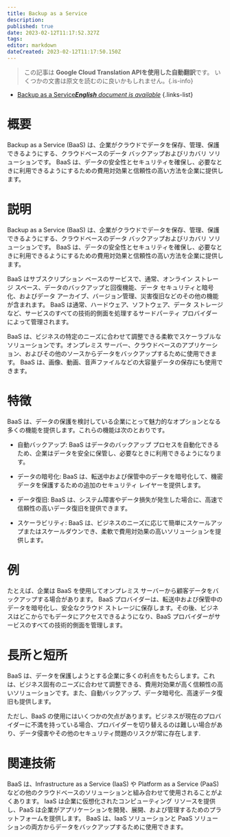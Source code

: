```yaml
---
title: Backup as a Service
description: 
published: true
date: 2023-02-12T11:17:52.327Z
tags: 
editor: markdown
dateCreated: 2023-02-12T11:17:50.150Z
---
```


> この記事は **Google Cloud Translation APIを使用した自動翻訳**です。
いくつかの文書は原文を読むのに良いかもしれません。{.is-info}



- [Backup as a Service***English** document is available*](/en/Knowledge-base/Dictionary/backup-as-a-service)
{.links-list}


# 概要
Backup as a Service (BaaS) は、企業がクラウドでデータを保存、管理、保護できるようにする、クラウドベースのデータ バックアップおよびリカバリ ソリューションです。 BaaS は、データの安全性とセキュリティを確保し、必要なときに利用できるようにするための費用対効果と信頼性の高い方法を企業に提供します。

# 説明
Backup as a Service (BaaS) は、企業がクラウドでデータを保存、管理、保護できるようにする、クラウドベースのデータ バックアップおよびリカバリ ソリューションです。 BaaS は、データの安全性とセキュリティを確保し、必要なときに利用できるようにするための費用対効果と信頼性の高い方法を企業に提供します。

BaaS はサブスクリプション ベースのサービスで、通常、オンライン ストレージ スペース、データのバックアップと回復機能、データ セキュリティと暗号化、およびデータ アーカイブ、バージョン管理、災害復旧などのその他の機能が含まれます。 BaaS は通常、ハードウェア、ソフトウェア、データ ストレージなど、サービスのすべての技術的側面を処理するサードパーティ プロバイダーによって管理されます。

BaaS は、ビジネスの特定のニーズに合わせて調整できる柔軟でスケーラブルなソリューションです。オンプレミス サーバー、クラウドベースのアプリケーション、およびその他のソースからデータをバックアップするために使用できます。 BaaS は、画像、動画、音声ファイルなどの大容量データの保存にも使用できます。

# 特徴
BaaS は、データの保護を検討している企業にとって魅力的なオプションとなる多くの機能を提供します。これらの機能は次のとおりです。

- 自動バックアップ: BaaS はデータのバックアップ プロセスを自動化できるため、企業はデータを安全に保管し、必要なときに利用できるようになります。

- データの暗号化: BaaS は、転送中および保管中のデータを暗号化して、機密データを保護するための追加のセキュリティ レイヤーを提供します。

- データ復旧: BaaS は、システム障害やデータ損失が発生した場合に、高速で信頼性の高いデータ復旧を提供できます。

- スケーラビリティ: BaaS は、ビジネスのニーズに応じて簡単にスケールアップまたはスケールダウンでき、柔軟で費用対効果の高いソリューションを提供します。

# 例
たとえば、企業は BaaS を使用してオンプレミス サーバーから顧客データをバックアップする場合があります。 BaaS プロバイダーは、転送中および保管中のデータを暗号化し、安全なクラウド ストレージに保存します。その後、ビジネスはどこからでもデータにアクセスできるようになり、BaaS プロバイダーがサービスのすべての技術的側面を管理します。

# 長所と短所
BaaS は、データを保護しようとする企業に多くの利点をもたらします。これは、ビジネス固有のニーズに合わせて調整できる、費用対効果が高く信頼性の高いソリューションです。また、自動バックアップ、データ暗号化、高速データ復旧も提供します。

ただし、BaaS の使用にはいくつかの欠点があります。ビジネスが現在のプロバイダーに不満を持っている場合、プロバイダーを切り替えるのは難しい場合があり、データ侵害やその他のセキュリティ問題のリスクが常に存在します.

# 関連技術
BaaS は、Infrastructure as a Service (IaaS) や Platform as a Service (PaaS) などの他のクラウドベースのソリューションと組み合わせて使用されることがよくあります。 IaaS は企業に仮想化されたコンピューティング リソースを提供し、PaaS は企業がアプリケーションを開発、展開、および管理するためのプラットフォームを提供します。 BaaS は、IaaS ソリューションと PaaS ソリューションの両方からデータをバックアップするために使用できます。